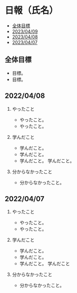 # 日報（氏名）

- [全体目標](#全体目標)
- [2023/04/09](#20230409)
- [2023/04/08](#20230408)
- [2023/04/07](#20230407)

## 全体目標

- 目標。
- 目標。

## 2022/04/08

1. やったこと

   - やったこと。
   - やったこと。

2. 学んだこと

   - 学んだこと。
   - 学んだこと。
   - 学んだこと。
     学んだこと。

3. 分からなかったこと

   - 分からなかったこと。

## 2022/04/07

1. やったこと

   - やったこと。
   - やったこと。

2. 学んだこと

   - 学んだこと。
   - 学んだこと。
   - 学んだこと。
     学んだこと

3. 分からなかったこと

   - 分からなかったこと。
